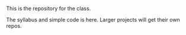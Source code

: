 This is the repository for the class.

The syllabus and simple code is here. Larger projects will get their own repos.
